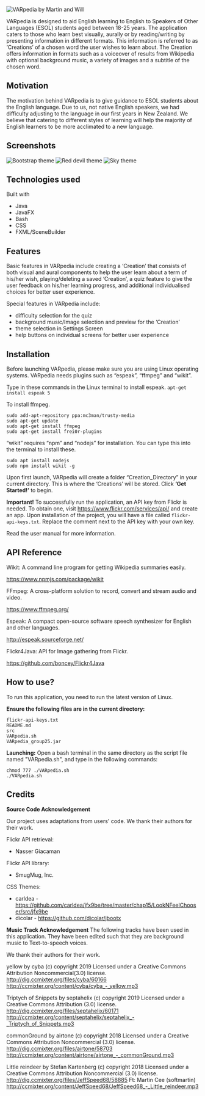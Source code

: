 ![](https://github.com/MartinTiangco/VARPedia/blob/master/src/Application/assets/logo.png "VARpedia by Martin and Will")


VARpedia is designed to aid English learning to English to Speakers of Other Languages (ESOL) students aged between 18-25 years. The application caters to those who learn best visually, aurally or by reading/writing by presenting information in different formats. This information is referred to as ‘Creations’ of a chosen word the user wishes to learn about. The Creation offers information in formats such as a voiceover of results from Wikipedia with optional background music, a variety of images and a subtitle of the chosen word.


## Motivation
The motivation behind VARpedia is to give guidance to ESOL students about the English language. Due to us, not native English speakers, we had difficulty adjusting to the language in our first years in New Zealand. We believe that catering to different styles of learning will help the majority of English learners to be more acclimated to a new language.


## Screenshots
![](https://ibb.co/hWKFnJ7 "Bootstrap theme")
![](https://ibb.co/10vtbLw "Red devil theme")
![](https://ibb.co/tMDRfj7 "Sky theme")


## Technologies used
Built with
* Java
* JavaFX
* Bash
* CSS
* FXML/SceneBuilder


## Features
Basic features in VARpedia include creating a ‘Creation’ that consists of both visual and aural components to help the user learn about a term of his/her wish, playing/deleting a saved ‘Creation’, a quiz feature to give the user feedback on his/her learning progress, and additional individualised choices for better user experience.

Special features in VARpedia include:
* difficulty selection for the quiz 
* background music/Image selection and preview for the ‘Creation’
* theme selection in Settings Screen
* help buttons on individual screens for better user experience


## Installation
Before launching VARpedia, please make sure you are using Linux operating systems. VARpedia needs plugins such as “espeak”, “ffmpeg” and “wikit”. 


Type in these commands in the Linux terminal to install espeak. `apt-get install espeak 5` 


To install ffmpeg.
```
sudo add-apt-repository ppa:mc3man/trusty-media
sudo apt-get update
sudo apt-get install ffmpeg
sudo apt-get install frei0r-plugins
```

“wikit” requires “npm” and “nodejs” for installation. You can type this into the terminal to install these. 
```
sudo apt install nodejs 
sudo npm install wikit -g
```

Upon first launch, VARpedia will create a folder “Creation_Directory” in your current directory. This is where the ‘Creations’ will be stored. Click **‘Get Started!’** to begin.


**Important!**
To successfully run the application, an API key from Flickr is needed. To obtain one, visit https://www.flickr.com/services/api/ and create an app. Upon installation of the project, you will have a file called `flickr-api-keys.txt`. Replace the comment next to the API key with your own key.


Read the user manual for more information.


## API Reference
Wikit: A command line program for getting Wikipedia summaries easily.

https://www.npmjs.com/package/wikit


FFmpeg: A cross-platform solution to record, convert and stream audio and video.

https://www.ffmpeg.org/ 


Espeak: A compact open-source software speech synthesizer for English and other languages.

http://espeak.sourceforge.net/ 


Flickr4Java: API for Image gathering from Flickr.

https://github.com/boncey/Flickr4Java


## How to use?

To run this application, you need to run the latest version of Linux.


**Ensure the following files are in the current directory:**
```
flickr-api-keys.txt	
README.md
src	
VARpedia.sh
VARpedia_group25.jar
```
	
	
**Launching:**
Open a bash terminal in the same directory as the script file named "VARpedia.sh", and type in the following commands:

```
chmod 777 ./VARpedia.sh
./VARpedia.sh
```


## Credits
**Source Code Acknowledgement**

Our project uses adaptations from users' code. We thank their authors for their work.

Flickr API retrieval:
- Nasser Giacaman

Flickr API library:
- SmugMug, Inc.

CSS Themes:
- carldea - https://github.com/carldea/jfx9be/tree/master/chap15/LookNFeelChooser/src/jfx9be
- dicolar - https://github.com/dicolar/jbootx

**Music Track Acknowledgement**
The following tracks have been used in this application. They have been edited such that they are background music to Text-to-speech voices. 

We thank their authors for their work. 

yellow by cyba (c) copyright 2019 
Licensed under a Creative Commons Attribution Noncommercial(3.0) license. 
http://dig.ccmixter.org/files/cyba/60166 
http://ccmixter.org/content/cyba/cyba_-_yellow.mp3

Triptych of Snippets by septahelix (c) copyright 2019 
Licensed under a Creative Commons Attribution (3.0) license. 
http://dig.ccmixter.org/files/septahelix/60171 
http://ccmixter.org/content/septahelix/septahelix_-_Triptych_of_Snippets.mp3

commonGround by airtone (c) copyright 2018 
Licensed under a Creative Commons Attribution Noncommercial (3.0) license. 
http://dig.ccmixter.org/files/airtone/58703 
http://ccmixter.org/content/airtone/airtone_-_commonGround.mp3

Little reindeer by Stefan Kartenberg (c) copyright 2018 
Licensed under a Creative Commons Attribution Noncommercial (3.0) license. 
http://dig.ccmixter.org/files/JeffSpeed68/58885 Ft: Martin Cee (softmartin)
http://ccmixter.org/content/JeffSpeed68/JeffSpeed68_-_Little_reindeer.mp3

